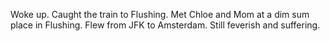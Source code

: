 Woke up. Caught the train to Flushing. Met Chloe and Mom at a dim sum place in Flushing. Flew from JFK to Amsterdam. Still feverish and suffering.
